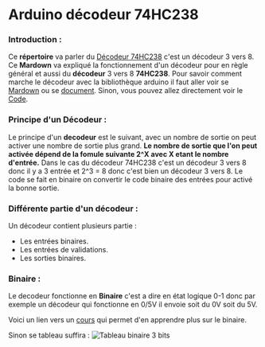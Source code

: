 # Arduino décodeur 74HC238

### Introduction :

Ce __répertoire__ va parler du [Décodeur 74HC238]() c'est un décodeur 3 vers 8. Ce **Mardown** va expliqué la fonctionnement d'un décodeur pour en règle général et aussi du **décodeur** 3 vers 8 **74HC238**. Pour savoir comment marche le décodeur avec la bibliothèque arduino il faut aller voir se [Mardown]() ou se [document](). Sinon, vous pouvez allez directement voir le [Code]().

### Principe d'un Décodeur :

Le principe d'un **decodeur** est le suivant, avec un nombre de sortie on peut activer une nombre de sortie plus grand. **Le nombre de sortie que l'on peut activée dépend de la fomule suivante 2^X avec X etant le nombre d'entrée.** Dans le cas du décodeur 74HC238 c'est un décodeur 3 vers 8 donc il y a 3 entrée et 2^3 = 8 donc c'est bien un décodeur 3 vers 8. Le code se fait en binaire on convertir le code binaire des entrées pour activé la bonne sortie.

### Différente partie d'un décodeur :

Un décodeur contient plusieurs partie :

* Les entrées binaires.
* Les entrées de validations.
* Les sorties binaires.

### Binaire :

Le decodeur fonctionne en **Binaire** c'est a dire en état logique 0-1 donc par exemple un décodeur qui fonctionne en 0/5V il envoie soit du 0V soit du 5V. 

Voici un lien vers un [cours](https://lehollandaisvolant.net/tuto/bin/) qui permet d'en apprendre plus sur le binaire.

Sinon se tableau suffira :
![Tableau binaire 3 bits]()
